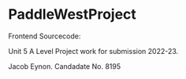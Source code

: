 # PaddleWestProject

Frontend Sourcecode:

Unit 5 A Level Project work for submission 2022-23.

Jacob Eynon. Candadate No. 8195
